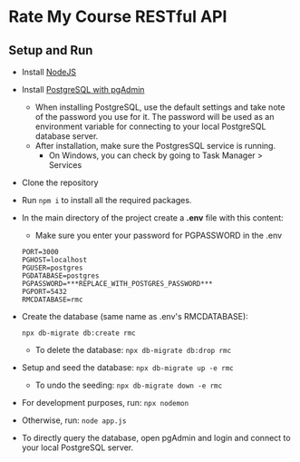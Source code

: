 
# Rate My Course RESTful API

## Setup and Run
- Install [NodeJS](https://nodejs.org/en/)
- Install [PostgreSQL with pgAdmin](https://www.postgresql.org/download/)
	- When installing PostgreSQL, use the default settings and take note of the password you use for it. The password will be used as an environment variable for connecting to your local PostgreSQL database server.
	 - After installation, make sure the PostgresSQL service is running.
		 - On Windows, you can check by going to Task Manager > Services

- Clone the repository 
- Run `npm i` to install all the required packages.
- In the main directory of the project create a **.env** file with this content:
    - Make sure you enter your password for PGPASSWORD in the .env
    ```
    PORT=3000
    PGHOST=localhost
    PGUSER=postgres
    PGDATABASE=postgres
    PGPASSWORD=***REPLACE_WITH_POSTGRES_PASSWORD***
    PGPORT=5432
    RMCDATABASE=rmc
    ```
- Create the database (same name as .env's RMCDATABASE):
    
    `npx db-migrate db:create rmc`
    - To delete the database:
    `npx db-migrate db:drop rmc`
- Setup and seed the database:
	`npx db-migrate up -e rmc`
	- To undo the seeding:
		`npx db-migrate down -e rmc`
- For development purposes, run: `npx nodemon`
-  Otherwise, run: `node app.js`

- To directly query the database, open pgAdmin and login and connect to your local PostgreSQL server.
